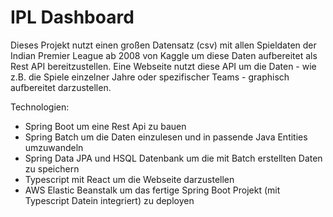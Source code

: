 # IPL Dashboard

Dieses Projekt nutzt einen großen Datensatz (csv) mit allen Spieldaten der Indian Premier League ab 2008 von Kaggle um diese Daten aufbereitet als Rest API bereitzustellen. Eine Webseite nutzt diese API um die Daten - wie z.B. die Spiele einzelner Jahre oder spezifischer Teams - graphisch aufbereitet darzustellen. 

Technologien:
-	Spring Boot um eine Rest Api zu bauen
-	Spring Batch um die Daten einzulesen und in passende Java Entities umzuwandeln
-	Spring Data JPA und HSQL Datenbank um die mit Batch erstellten Daten zu speichern
-	Typescript mit React um die Webseite darzustellen
-	AWS Elastic Beanstalk um das fertige Spring Boot Projekt (mit Typescript Datein integriert) zu deployen
